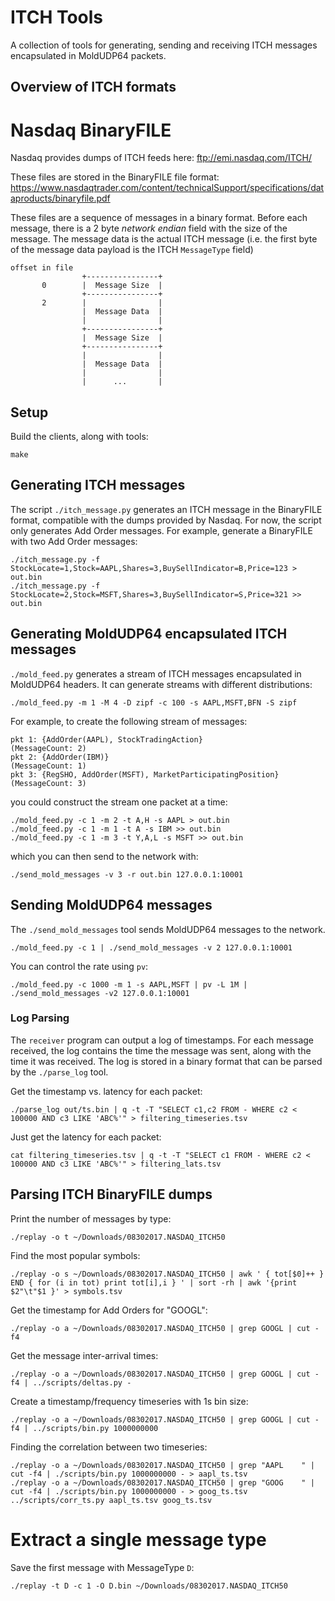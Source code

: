 # ITCH Tools
A collection of tools for generating, sending and receiving ITCH messages
encapsulated in MoldUDP64 packets.

## Overview of ITCH formats

# Nasdaq BinaryFILE
Nasdaq provides dumps of ITCH feeds here:
ftp://emi.nasdaq.com/ITCH/

These files are stored in the BinaryFILE file format:
https://www.nasdaqtrader.com/content/technicalSupport/specifications/dataproducts/binaryfile.pdf

These files are a sequence of messages in a binary format. Before each message,
there is a 2 byte *network endian* field with the size of the message. The
message data is the actual ITCH message (i.e. the first byte of the message
data payload is the ITCH `MessageType` field)

    
    offset in file
                    +----------------+
           0        |  Message Size  |
                    +----------------+
           2        |                |
                    |  Message Data  |
                    |                |
                    +----------------+
                    |  Message Size  |
                    +----------------+
                    |                |
                    |  Message Data  |
                    |                |
                    |      ...       |

## Setup
Build the clients, along with tools:

    make

## Generating ITCH messages
The script `./itch_message.py` generates an ITCH message in the
BinaryFILE format, compatible with the dumps provided by Nasdaq. For now, the
script only generates Add Order messages. For example, generate a BinaryFILE
with two Add Order messages:

    ./itch_message.py -f StockLocate=1,Stock=AAPL,Shares=3,BuySellIndicator=B,Price=123 > out.bin
    ./itch_message.py -f StockLocate=2,Stock=MSFT,Shares=3,BuySellIndicator=S,Price=321 >> out.bin

## Generating MoldUDP64 encapsulated ITCH messages
`./mold_feed.py` generates a stream of ITCH messages encapsulated in MoldUDP64
headers. It can generate streams with different distributions:

    ./mold_feed.py -m 1 -M 4 -D zipf -c 100 -s AAPL,MSFT,BFN -S zipf

For example, to create the following stream of messages:

    pkt 1: {AddOrder(AAPL), StockTradingAction}                    (MessageCount: 2)
    pkt 2: {AddOrder(IBM)}                                         (MessageCount: 1)
    pkt 3: {RegSHO, AddOrder(MSFT), MarketParticipatingPosition}   (MessageCount: 3)

you could construct the stream one packet at a time:

    ./mold_feed.py -c 1 -m 2 -t A,H -s AAPL > out.bin
    ./mold_feed.py -c 1 -m 1 -t A -s IBM >> out.bin
    ./mold_feed.py -c 1 -m 3 -t Y,A,L -s MSFT >> out.bin

which you can then send to the network with:

    ./send_mold_messages -v 3 -r out.bin 127.0.0.1:10001


## Sending MoldUDP64 messages
The `./send_mold_messages` tool sends MoldUDP64 messages to the network.

    ./mold_feed.py -c 1 | ./send_mold_messages -v 2 127.0.0.1:10001

You can control the rate using `pv`:

    ./mold_feed.py -c 1000 -m 1 -s AAPL,MSFT | pv -L 1M | ./send_mold_messages -v2 127.0.0.1:10001

### Log Parsing
The `receiver` program can output a log of timestamps. For each message
received, the log contains the time the message was sent, along with the time
it was received. The log is stored in a binary format that can be parsed by the
`./parse_log` tool.

Get the timestamp vs. latency for each packet:

    ./parse_log out/ts.bin | q -t -T "SELECT c1,c2 FROM - WHERE c2 < 100000 AND c3 LIKE 'ABC%'" > filtering_timeseries.tsv

Just get the latency for each packet:

    cat filtering_timeseries.tsv | q -t -T "SELECT c1 FROM - WHERE c2 < 100000 AND c3 LIKE 'ABC%'" > filtering_lats.tsv

## Parsing ITCH BinaryFILE dumps
Print the number of messages by type:

    ./replay -o t ~/Downloads/08302017.NASDAQ_ITCH50

Find the most popular symbols:

    ./replay -o s ~/Downloads/08302017.NASDAQ_ITCH50 | awk ' { tot[$0]++ } END { for (i in tot) print tot[i],i } ' | sort -rh | awk '{print $2"\t"$1 }' > symbols.tsv

Get the timestamp for Add Orders for "GOOGL":

    ./replay -o a ~/Downloads/08302017.NASDAQ_ITCH50 | grep GOOGL | cut -f4

Get the message inter-arrival times:

    ./replay -o a ~/Downloads/08302017.NASDAQ_ITCH50 | grep GOOGL | cut -f4 | ../scripts/deltas.py -

Create a timestamp/frequency timeseries with 1s bin size:

    ./replay -o a ~/Downloads/08302017.NASDAQ_ITCH50 | grep GOOGL | cut -f4 | ../scripts/bin.py 1000000000

Finding the correlation between two timeseries:

    ./replay -o a ~/Downloads/08302017.NASDAQ_ITCH50 | grep "AAPL    " | cut -f4 | ./scripts/bin.py 1000000000 - > aapl_ts.tsv
    ./replay -o a ~/Downloads/08302017.NASDAQ_ITCH50 | grep "GOOG    " | cut -f4 | ./scripts/bin.py 1000000000 - > goog_ts.tsv
    ../scripts/corr_ts.py aapl_ts.tsv goog_ts.tsv


# Extract a single message type
Save the first message with MessageType `D`:

    ./replay -t D -c 1 -O D.bin ~/Downloads/08302017.NASDAQ_ITCH50
